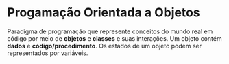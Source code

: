 # Progamação Orientada a Objetos
Paradigma de programação que represente conceitos do mundo real em código por meio de **objetos** e **classes** e suas interações. Um objeto contém **dados** e **código/procedimento**. Os estados de um objeto podem ser representados por variáveis.